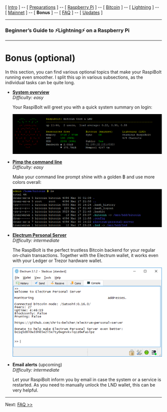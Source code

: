 [ [Intro](README.md) ] -- [ [Preparations](raspibolt_10_preparations.md) ] -- [ [Raspberry Pi](raspibolt_20_pi.md) ] -- [ [Bitcoin](raspibolt_30_bitcoin.md) ] -- [ [Lightning](raspibolt_40_lnd.md) ] -- [ [Mainnet](raspibolt_50_mainnet.md) ] -- [ **Bonus** ] -- [ [FAQ](raspibolt_faq.md) ] -- [ [Updates](raspibolt_updates.md) ]

------

### Beginner’s Guide to ️⚡Lightning️⚡ on a Raspberry Pi

------

# Bonus (optional)

In this section, you can find various optional topics that make your RaspiBolt running even smoother. I split this up in various subsections, as the individual tasks can be quite long.

* [**System overview**](raspibolt_61_system-overview.md)  
  *Difficulty: easy*

  Your RaspiBolt will greet you with a quick system summary on login:  
  
  [![MotD system overview](images/60_status_overview.png)](raspibolt_61_system-overview.md)


* [**Pimp the command line**](raspibolt_62_commandline.md)  
  *Difficulty: easy*

  Make your command line prompt shine with a golden ฿ and use more colors overall:  
  
  [![Pimped prompt](images/60_pimp_prompt_result.png)](raspibolt_62_commandline.md)


* [**Electrum Personal Server**](raspibolt_64_electrum.md)  
  *Difficulty: intermediate*  
  
  The RaspiBolt is the perfect trustless Bitcoin backend for your regular on-chain transactions. Together with the Electrum wallet, it works even with your Ledger or Trezor hardware wallet.  
  
  [![Electrum](images/60_eps_electrumwallet.png)](raspibolt_64_electrum.md) 


* **Email alerts** (upcoming)  
  *Difficulty: intermediate*  
  
  Let your RaspiBolt inform you by email in case the system or a service is restarted. As you need to manually unlock the LND wallet, this can be very helpful.

------

Next: [FAQ >>](raspibolt_faq.md)
